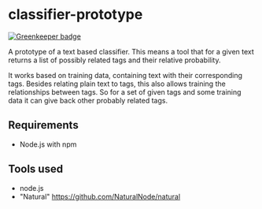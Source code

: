 # classifier-prototype

[![Greenkeeper badge](https://badges.greenkeeper.io/grrr-amsterdam/classifier-prototype.svg)](https://greenkeeper.io/)

A prototype of a text based classifier. This means a tool that for a given text returns a list of possibly related tags and their relative probability.

It works based on training data, containing text with their corresponding tags. Besides relating plain text to tags, this also allows training the relationships between tags. So for a set of given tags and some training data it can give back other probably related tags.

## Requirements

- Node.js with npm

## Tools used

- node.js
- "Natural" https://github.com/NaturalNode/natural
